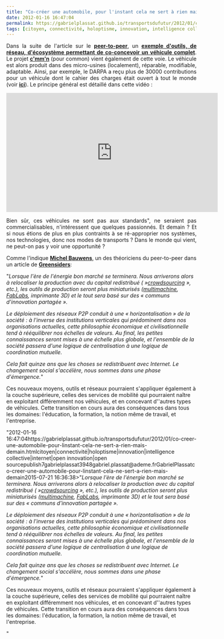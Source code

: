 ```yaml
---
title: "Co-créer une automobile, pour l'instant cela ne sert à rien mais demain ..."
date: 2012-01-16 16:47:04
permalink: https://gabrielplassat.github.io/transportsdufutur/2012/01/co-creer-une-automobile-pour-linstant-cela-ne-sert-a-rien-mais-demain.html
tags: [citoyen, connectivité, holoptisme, innovation, intelligence collective, internet, open innovation, open source]
---
```


<p style="text-align: justify;">Dans la suite de l'article sur le <a href="https://gabrielplassat.github.io/transportsdufutur/2012/01/le-nouveau-monde-2012-nm2012-arrive-il-va-en-surprendre-plus-dun.html" target="_blank"><strong>peer-to-peer</strong></a>, un <a href="http://forge.local-motors.com/pages/home.php#hash_projects" target="_blank"><strong>exemple d'outils, de réseau, d'écosystème permettant de co-concevoir un véhicule complet</strong></a>. Le projet <a href="http://www.cmmn.org/en/what-is-cmmn/cmmn-car-20.html" target="_blank"><strong>c'mm'n</strong></a> (pour common) vient également de cette voie. Le véhicule est alors produit dans des micro-usines (localement), réparable, modifiable, adaptable. Ainsi, par exemple, le DARPA a reçu plus de 30000 contributions pour un véhicule dont le cahier des charges était ouvert à tout le monde (voir <a href="http://www.autoblog.com/2011/06/27/local-motors-builds-xc2v-flypmode-prototype-for-darpa/" target="_blank"><strong>ici</strong></a>). Le principe général est détaillé dans cette vidéo : </p>  <!--more-->   <p><iframe frameborder="0" height="315" src="http://www.youtube.com/embed/azCRuwtE_n0" width="560"></iframe></p> <p style="text-align: justify;">Bien sûr, ces véhicules ne sont pas aux standards", ne seraient pas commercialisables, n'intéressent que quelques passionnés. Et demain ? Et si nous étions de plus en plus contraints à se ré-approprier nos systèmes, nos technologies, donc nos modes de transports ? Dans le monde qui vient, ne peut-on pas y voir une opportunité ?</p> <p style=""text-align: justify>Comme l'indique <a href=""http://en.wikipedia.org/wiki/Michel_Bauwens"" target=""_blank""><strong>Michel Bauwens</strong></a>, un des théoriciens du peer-to-peer dans un article de <a href=""http://blogs.rue89.com/greensiders/2012/01/16/bauwens-le-peer-peer-est-le-socialisme-du-xxie-siecle-226170"" target=""_blank""><strong>Greensiders</strong></a>:</p> <p style=""text-align: justify padding-left: 30px>"<em>Lorsque l'ère de l'énergie bon marché se terminera. Nous arriverons  alors à relocaliser la production avec du capital redistribué ( »<a href=""http://fr.wikipedia.org/wiki/Crowdsourcing"" target=""_blank"">crowdsourcing</a> », etc.), les outils de production seront plus miniaturisés (<a href=""http://en.wikipedia.org/wiki/Multimachine"" target=""_blank"">multimachine</a>, <a href=""http://fr.wikipedia.org/wiki/Fab_lab"" target=""_blank"">FabLabs</a>, imprimante 3D) et le tout sera basé sur des « communs d'innovation partagée ».</em></p> <p style=""text-align: justify padding-left: 30px><em>Le déploiement des réseaux P2P conduit à une « horizontalisation » de  la société : à l'inverse des institutions verticales qui prédominent  dans nos organisations actuelles, cette philosophie économique et  civilisationnelle tend à rééquilibrer nos échelles de valeurs. Au final,  les petites connaissances seront mises à une échelle plus globale, et  l'ensemble de la société passera d'une logique de centralisation à une  logique de coordination mutuelle.</em></p> <p style=""text-align: justify padding-left: 30px><em>Cela fait quinze ans que les choses se redistribuent avec Internet.  Le changement social s'accélère, nous sommes dans une phase d'émergence.</em>"</p> <p style=""text-align: justify>Ces nouveaux moyens, outils et réseaux pourraient s'appliquer également à la couche supérieure, celles des services de mobilité qui pourraient naître en exploitant différemment nos véhicules, et en concevant d''autres types de véhicules. Cette transition en cours aura des conséquences dans tous les domaines: l'éducation, la formation, la notion même de travail, et l'entreprise.</p>"2012-01-16 16:47:04https://gabrielplassat.github.io/transportsdufutur/2012/01/co-creer-une-automobile-pour-linstant-cela-ne-sert-a-rien-mais-demain.htmlcitoyen|connectivité|holoptisme|innovation|intelligence collective|internet|open innovation|open sourcepublish7gabrielplassat3948gabriel.plassat@ademe.frGabrielPlassatco-creer-une-automobile-pour-linstant-cela-ne-sert-a-rien-mais-demain2015-07-21 16:36:38>"<em>Lorsque l'ère de l'énergie bon marché se terminera. Nous arriverons  alors à relocaliser la production avec du capital redistribué ( »<a href=""http://fr.wikipedia.org/wiki/Crowdsourcing"" target=""_blank"">crowdsourcing</a> », etc.), les outils de production seront plus miniaturisés (<a href=""http://en.wikipedia.org/wiki/Multimachine"" target=""_blank"">multimachine</a>, <a href=""http://fr.wikipedia.org/wiki/Fab_lab"" target=""_blank"">FabLabs</a>, imprimante 3D) et le tout sera basé sur des « communs d'innovation partagée ».</em></p> <p style=""text-align: justify><em>Le déploiement des réseaux P2P conduit à une « horizontalisation » de  la société : à l'inverse des institutions verticales qui prédominent  dans nos organisations actuelles, cette philosophie économique et  civilisationnelle tend à rééquilibrer nos échelles de valeurs. Au final,  les petites connaissances seront mises à une échelle plus globale, et  l'ensemble de la société passera d'une logique de centralisation à une  logique de coordination mutuelle.</em></p> <p style=""text-align: justify><em>Cela fait quinze ans que les choses se redistribuent avec Internet.  Le changement social s'accélère, nous sommes dans une phase d'émergence.</em>"</p> <p style=""text-align: justify>Ces nouveaux moyens, outils et réseaux pourraient s'appliquer également à la couche supérieure, celles des services de mobilité qui pourraient naître en exploitant différemment nos véhicules, et en concevant d''autres types de véhicules. Cette transition en cours aura des conséquences dans tous les domaines: l'éducation, la formation, la notion même de travail, et l'entreprise.</p>"
